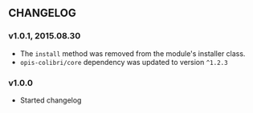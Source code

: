 CHANGELOG
-----------
### v1.0.1, 2015.08.30

* The `install` method was removed from the module's installer class.
* `opis-colibri/core` dependency was updated to version `^1.2.3`

### v1.0.0

* Started changelog
